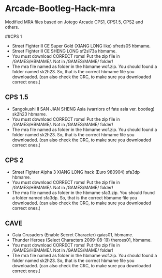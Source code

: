 # Arcade-Bootleg-Hack-mra
Modified MRA files based on Jotego Arcade CPS1, CPS1.5, CPS2 and others.


##CPS 1
- Street Fighter II CE Super Gold (XIANG LONG like) sfreds05 hbmame.
- Street Fighter II CE SHENG LONG sf2sl73a hbmame.
- You must download CORRECT roms! Put the zip file in /GAMES/HBMAME/. Not in /GAMES/MAME/ folder!
- The mra file named as folder in the hbmame wof.zip. You should found a folder named sk2h23. So, that is the correct hbmame file you downloaded. (can also check the CRC, to make sure you downloaded correct ones.)

## CPS 1.5
- Sangokushi II SAN JIAN SHENG Asia (warriors of fate asia ver. bootleg) sk2h23 hbmame.
- You must download CORRECT roms! Put the zip file in /GAMES/HBMAME/. Not in /GAMES/MAME/ folder!
- The mra file named as folder in the hbmame wof.zip. You should found a folder named sk2h23. So, that is the correct hbmame file you downloaded. (can also check the CRC, to make sure you downloaded correct ones.)

## CPS 2
- Street Fighter Alpha 3 XIANG LONG hack (Euro 980904) sfa3dp hbmame.
- You must download CORRECT roms! Put the zip file in /GAMES/HBMAME/. Not in /GAMES/MAME/ folder!
- The mra file named as folder in the hbmame sfa3.zip. You should found a folder named sfa3dp. So, that is the correct hbmame file you downloaded. (can also check the CRC, to make sure you downloaded correct ones.)

## CAVE
- Gaia Crusaders (Enable Secret Character) gaias01, hbmame.
- Thunder Heroes (Select Characters 2009-08-19) theroes01, hbmame.
- You must download CORRECT roms! Put the zip file in /GAMES/HBMAME/. Not in /GAMES/MAME/ folder!
- The mra file named as folder in the hbmame wof.zip. You should found a folder named sk2h23. So, that is the correct hbmame file you downloaded. (can also check the CRC, to make sure you downloaded correct ones.)
